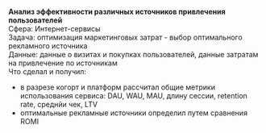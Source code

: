 **Анализ эффективности различных источников привлечения пользователей**<br>
Сфера: Интернет-сервисы<br>
Задача: оптимизация маркетинговых затрат - выбор оптимального рекламного источника<br>
Данные: данные о визитах и покупках пользователей, данные затратам на привлечение по источникам<br>
Что сделал и получил:<br>
- в разрезе когорт и платформ рассчитал общие метрики использования сервиса: DAU, WAU, MAU, длину сессии, retention rate, среднйи чек, LTV<br>
- оптимальные рекламные источники определил путем сравнения ROMI<br>
